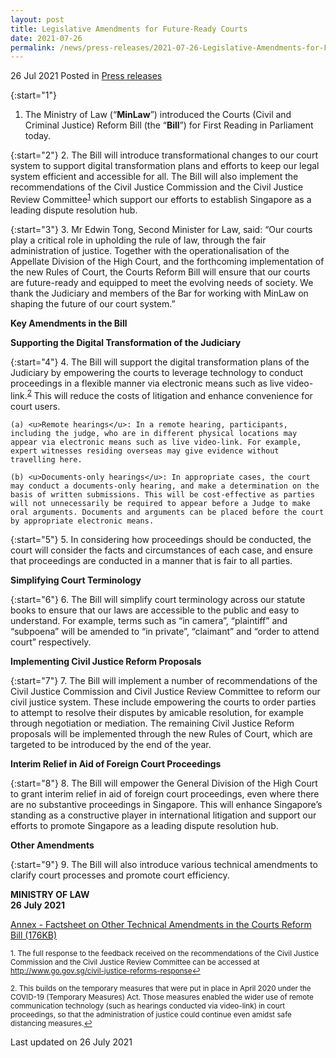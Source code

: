 ```yaml
---
layout: post
title: Legislative Amendments for Future-Ready Courts
date: 2021-07-26
permalink: /news/press-releases/2021-07-26-Legislative-Amendments-for-Future-Ready-Courts
---
```


26 Jul 2021 Posted in [Press releases](/news/press-releases)

{:start="1"}
1.	The Ministry of Law (“**MinLaw**”) introduced the Courts (Civil and Criminal Justice) Reform Bill (the “**Bill**”) for First Reading in Parliament today. 

{:start="2"}
2.	The Bill will introduce transformational changes to our court system to support digital transformation plans and efforts to keep our legal system efficient and accessible for all. The Bill will also implement the recommendations of the Civil Justice Commission and the Civil Justice Review Committee<sup><a href="#fn1" id="ref1">1</a></sup> which support our efforts to establish Singapore as a leading dispute resolution hub.

{:start="3"}
3.	Mr Edwin Tong, Second Minister for Law, said: “Our courts play a critical role in upholding the rule of law, through the fair administration of justice. Together with the operationalisation of the Appellate Division of the High Court, and the forthcoming implementation of the new Rules of Court, the Courts Reform Bill will ensure that our courts are future-ready and equipped to meet the evolving needs of society. We thank the Judiciary and members of the Bar for working with MinLaw on shaping the future of our court system.”

**Key Amendments in the Bill**

**Supporting the Digital Transformation of the Judiciary**

{:start="4"}
4.	The Bill will support the digital transformation plans of the Judiciary by empowering the courts to leverage technology to conduct proceedings in a flexible manner via electronic means such as live video-link.<sup><a href="#fn2" id="ref2">2</a></sup> This will reduce the costs of litigation and enhance convenience for court users.

    (a)	<u>Remote hearings</u>: In a remote hearing, participants, including the judge, who are in different physical locations may appear via electronic means such as live video-link. For example, expert witnesses residing overseas may give evidence without travelling here.  

    (b)	<u>Documents-only hearings</u>: In appropriate cases, the court may conduct a documents-only hearing, and make a determination on the basis of written submissions. This will be cost-effective as parties will not unnecessarily be required to appear before a Judge to make oral arguments. Documents and arguments can be placed before the court by appropriate electronic means. 

{:start="5"}
5.	In considering how proceedings should be conducted, the court will consider the facts and circumstances of each case, and ensure that proceedings are conducted in a manner that is fair to all parties. 

**Simplifying Court Terminology**

{:start="6"}
6.	The Bill will simplify court terminology across our statute books to ensure that our laws are accessible to the public and easy to understand. For example, terms such as “in camera”, “plaintiff” and “subpoena” will be amended to “in private”, “claimant” and “order to attend court” respectively.

**Implementing Civil Justice Reform Proposals**

{:start="7"}
7.	The Bill will implement a number of recommendations of the Civil Justice Commission and Civil Justice Review Committee to reform our civil justice system. These include empowering the courts to order parties to attempt to resolve their disputes by amicable resolution, for example through negotiation or mediation. The remaining Civil Justice Reform proposals will be implemented through the new Rules of Court, which are targeted to be introduced by the end of the year.

**Interim Relief in Aid of Foreign Court Proceedings**

{:start="8"}
8.	The Bill will empower the General Division of the High Court to grant interim relief in aid of foreign court proceedings, even where there are no substantive proceedings in Singapore. This will enhance Singapore’s standing as a constructive player in international litigation and support our efforts to promote Singapore as a leading dispute resolution hub.

**Other Amendments**

{:start="9"}
9.	The Bill will also introduce various technical amendments to clarify court processes and promote court efficiency.


**MINISTRY OF LAW**<br>
**26 July 2021**

[Annex - Factsheet on Other Technical Amendments in the Courts Reform Bill (176KB)](/files/news/press-releases/2021/03/Factsheet-Other-Technical-Amendments.pdf)<br>

<p><sup id="fn1">1. The full response to the feedback received on the recommendations of the Civil Justice Commission and the Civil Justice Review Committee can be accessed at <a href="http://www.go.gov.sg/civil-justice-reforms-response" target="new">http://www.go.gov.sg/civil-justice-reforms-response</a><a href="#ref1" title="Jump back to footnote 1 in the text.">↩</a></sup></p>
<p><sup id="fn2">2. This builds on the temporary measures that were put in place in April 2020 under the COVID-19 (Temporary Measures) Act. Those measures enabled the wider use of remote communication technology (such as hearings conducted via video-link) in court proceedings, so that the administration of justice could continue even amidst safe distancing measures.<a href="#ref2" title="Jump back to footnote 2 in the text.">↩</a></sup></p>

<p class="right-side-updated">Last updated on 26 July 2021</p>
